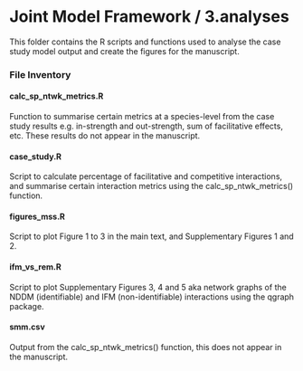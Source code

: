 # Joint Model Framework / 3.analyses


This folder contains the R scripts and functions used to analyse the  case study model output and create the figures for the manuscript. 

### File Inventory

#### calc_sp_ntwk_metrics.R 
Function to summarise certain metrics at a species-level from the case study results e.g. in-strength and out-strength, sum of facilitative effects, etc. These results do not appear in the manuscript. 

#### case_study.R 
Script to calculate percentage of facilitative and competitive interactions, and summarise certain interaction metrics using the calc_sp_ntwk_metrics() function.

#### figures_mss.R
Script to plot Figure 1 to 3 in the main text, and Supplementary Figures 1 and 2. 

#### ifm_vs_rem.R 
Script to plot Supplementary Figures 3, 4 and 5 aka network graphs of the NDDM (identifiable) and IFM (non-identifiable) interactions using the qgraph package. 

#### smm.csv 
Output from the calc_sp_ntwk_metrics() function, this does not appear in the manuscript.